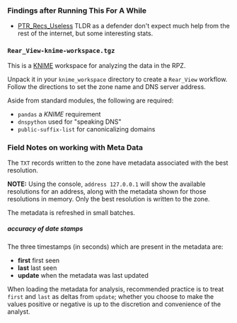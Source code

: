 ### Findings after Running This For A While

* [PTR_Recs_Useless](PTR_Recs_Useless.md) TLDR as a defender don't expect much help from the rest of the internet, but some interesting stats.

### `Rear_View-knime-workspace.tgz`

This is a [KNIME](https://knime.com/) workspace for analyzing the data in the RPZ.

Unpack it in your `knime_workspace` directory to create a `Rear_View` workflow. Follow the
directions to set the zone name and DNS server address.

Aside from standard modules, the following are required:
* `pandas` a _KNIME_ requirement
* `dnspython` used for "speaking DNS"
* `public-suffix-list` for canonicalizing domains

### Field Notes on working with Meta Data

The `TXT` records written to the zone have metadata associated with the best resolution.

**NOTE:** Using the console, `address 127.0.0.1` will show the available resolutions for an
address, along with the metadata shown for those resolutions in memory. Only the best resolution
is written to the zone.

The metadata is refreshed in small batches.

##### accuracy of date stamps

The three timestamps (in seconds) which are present in the metadata are:

* **first** first seen
* **last** last seen
* **update** when the metadata was last updated

When loading the metadata for analysis, recommended practice is to treat `first` and `last` as deltas from
`update`; whether you choose to make the values positive or negative is up to the discretion and
convenience of the analyst.
